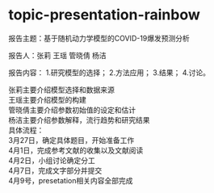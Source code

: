 # topic-presentation-rainbow

报告主题：基于随机动力学模型的COVID-19爆发预测分析

报告人：张莉 王瑶 管晓倩 杨洁

报告内容：
1.研究模型的选择；
2.方法应用；
3.结果；
4.讨论。

张莉主要介绍模型选择和数据来源                                                                                                                                                                                                                                           
王瑶主要介绍模型的构建                                                                                                                                                                                                                            
管晓倩主要介绍参数初始值的设定和估计                                                                                                                
杨洁主要介绍参数解释，流行趋势和研究结果                                                                                                           
具体流程：                                                                                                                                    
3月27日，确定具体题目，开始准备工作                                                                                                           
4月1日，完成参考文献的收集以及文献阅读                                                                                                         
4月2日，小组讨论确定分工                                                                                                                
4月7日，完成文字部分并提交                                                                                                                  
4月9号，presetation相关内容全部完成

